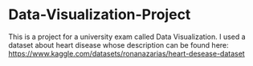 # Data-Visualization-Project

This is a project for a university exam called Data Visualization. 
I used a dataset about heart disease whose description can be found here: https://www.kaggle.com/datasets/ronanazarias/heart-desease-dataset
